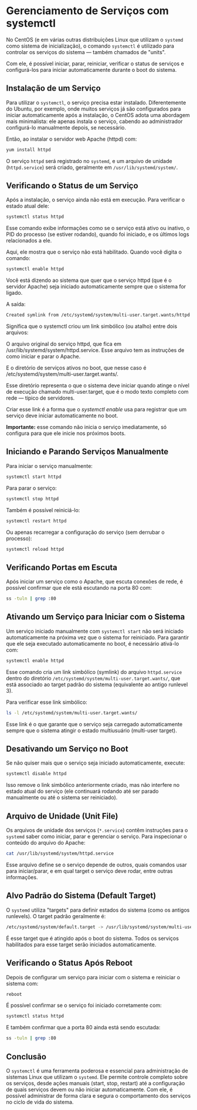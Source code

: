 # Gerenciamento de Serviços com systemctl

No CentOS (e em várias outras distribuições Linux que utilizam o `systemd` como sistema de inicialização), o comando `systemctl` é utilizado para controlar os serviços do sistema — também chamados de "units". 

Com ele, é possível iniciar, parar, reiniciar, verificar o status de serviços e configurá-los para iniciar automaticamente durante o boot do sistema.

## Instalação de um Serviço

Para utilizar o `systemctl`, o serviço precisa estar instalado. Diferentemente do Ubuntu, por exemplo, onde muitos serviços já são configurados para iniciar automaticamente após a instalação, o CentOS adota uma abordagem mais minimalista: ele apenas instala o serviço, cabendo ao administrador configurá-lo manualmente depois, se necessário.

Então, ao instalar o servidor web Apache (httpd) com:

```bash
yum install httpd
```

O serviço `httpd` será registrado no `systemd`, e um arquivo de unidade (`httpd.service`) será criado, geralmente em `/usr/lib/systemd/system/`.

## Verificando o Status de um Serviço

Após a instalação, o serviço ainda não está em execução. Para verificar o estado atual dele:

```bash
systemctl status httpd
```

Esse comando exibe informações como se o serviço está ativo ou inativo, o PID do processo (se estiver rodando), quando foi iniciado, e os últimos logs relacionados a ele.

Aqui, ele mostra que o serviço não está habilitado. Quando você digita o comando:

```bash
systemctl enable httpd
```
Você está dizendo ao sistema que quer que o serviço httpd (que é o servidor Apache) seja iniciado automaticamente sempre que o sistema for ligado.

A saída:
```bash
Created symlink from /etc/systemd/system/multi-user.target.wants/httpd.service to /usr/lib/systemd/system/httpd.service.
```
Significa que o systemctl criou um link simbólico (ou atalho) entre dois arquivos:

O arquivo original do serviço httpd, que fica em /usr/lib/systemd/system/httpd.service. Esse arquivo tem as instruções de como iniciar e parar o Apache.

E o diretório de serviços ativos no boot, que nesse caso é /etc/systemd/system/multi-user.target.wants/.

Esse diretório representa o que o sistema deve iniciar quando atinge o nível de execução chamado multi-user.target, que é o modo texto completo com rede — típico de servidores.

Criar esse link é a forma que o *systemctl enable* usa para registrar que um serviço deve iniciar automaticamente no boot.

**Importante:** esse comando não inicia o serviço imediatamente, só configura para que ele inicie nos próximos boots.

## Iniciando e Parando Serviços Manualmente

Para iniciar o serviço manualmente:

```bash
systemctl start httpd
```

Para parar o serviço:

```bash
systemctl stop httpd
```

Também é possível reiniciá-lo:

```bash
systemctl restart httpd
```

Ou apenas recarregar a configuração do serviço (sem derrubar o processo):

```bash
systemctl reload httpd
```

## Verificando Portas em Escuta

Após iniciar um serviço como o Apache, que escuta conexões de rede, é possível confirmar que ele está escutando na porta 80 com:

```bash
ss -tuln | grep :80
```

## Ativando um Serviço para Iniciar com o Sistema

Um serviço iniciado manualmente com `systemctl start` não será iniciado automaticamente na próxima vez que o sistema for reiniciado. Para garantir que ele seja executado automaticamente no boot, é necessário ativá-lo com:

```bash
systemctl enable httpd
```

Esse comando cria um link simbólico (symlink) do arquivo `httpd.service` dentro do diretório `/etc/systemd/system/multi-user.target.wants/`, que está associado ao target padrão do sistema (equivalente ao antigo runlevel 3).

Para verificar esse link simbólico:

```bash
ls -l /etc/systemd/system/multi-user.target.wants/
```

Esse link é o que garante que o serviço seja carregado automaticamente sempre que o sistema atingir o estado multiusuário (multi-user target).

## Desativando um Serviço no Boot

Se não quiser mais que o serviço seja iniciado automaticamente, execute:

```bash
systemctl disable httpd
```

Isso remove o link simbólico anteriormente criado, mas não interfere no estado atual do serviço (ele continuará rodando até ser parado manualmente ou até o sistema ser reiniciado).

## Arquivo de Unidade (Unit File)

Os arquivos de unidade dos serviços (`*.service`) contêm instruções para o `systemd` saber como iniciar, parar e gerenciar o serviço. Para inspecionar o conteúdo do arquivo do Apache:

```bash
cat /usr/lib/systemd/system/httpd.service
```

Esse arquivo define se o serviço depende de outros, quais comandos usar para iniciar/parar, e em qual target o serviço deve rodar, entre outras informações.

## Alvo Padrão do Sistema (Default Target)

O `systemd` utiliza "targets" para definir estados do sistema (como os antigos runlevels). O target padrão geralmente é:

```bash
/etc/systemd/system/default.target -> /usr/lib/systemd/system/multi-user.target
```

É esse target que é atingido após o boot do sistema. Todos os serviços habilitados para esse target serão iniciados automaticamente.

## Verificando o Status Após Reboot

Depois de configurar um serviço para iniciar com o sistema e reiniciar o sistema com:

```bash
reboot
```

É possível confirmar se o serviço foi iniciado corretamente com:

```bash
systemctl status httpd
```

E também confirmar que a porta 80 ainda está sendo escutada:

```bash
ss -tuln | grep :80
```

## Conclusão

O `systemctl` é uma ferramenta poderosa e essencial para administração de sistemas Linux que utilizam o `systemd`. Ele permite controle completo sobre os serviços, desde ações manuais (start, stop, restart) até a configuração de quais serviços devem ou não iniciar automaticamente. Com ele, é possível administrar de forma clara e segura o comportamento dos serviços no ciclo de vida do sistema.
